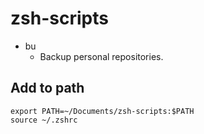 # zsh-scripts

- bu
   - Backup personal repositories.

## Add to path

```
export PATH=~/Documents/zsh-scripts:$PATH
source ~/.zshrc
```
